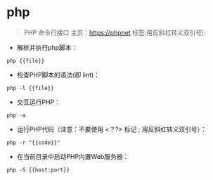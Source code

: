 # php

> PHP 命令行接口
> 主页：<https://phpnet>
> 标签;用反斜杠转义双引号):

- 解析并执行php脚本：

`php {{file}}`

- 检查PHP脚本的语法(即 lint)：

`php -l {{file}}`

- 交互运行PHP：

`php -a`

- 运行PHP代码（注意：不要使用 <？?> 标记 ; 用反斜杠转义双引号）：

`php -r "{{code}}"`

- 在当前目录中启动PHP内置Web服务器：

`php -S {{host:port}}`

[#]: contributors: ([王兴宇，Linux 中國]，[启威]，[Datura stramonium L.])
